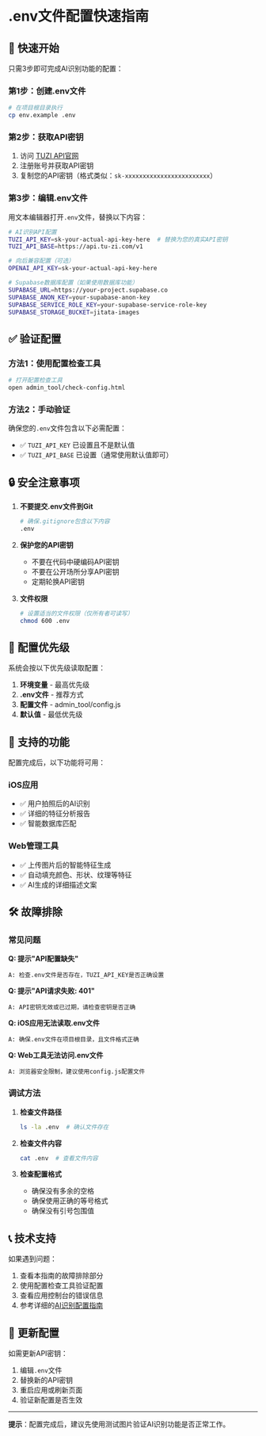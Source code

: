 # .env文件配置快速指南

## 🚀 快速开始

只需3步即可完成AI识别功能的配置：

### 第1步：创建.env文件

```bash
# 在项目根目录执行
cp env.example .env
```

### 第2步：获取API密钥

1. 访问 [TUZI API官网](https://api.tu-zi.com)
2. 注册账号并获取API密钥
3. 复制您的API密钥（格式类似：`sk-xxxxxxxxxxxxxxxxxxxxxxxx`）

### 第3步：编辑.env文件

用文本编辑器打开`.env`文件，替换以下内容：

```bash
# AI识别API配置
TUZI_API_KEY=sk-your-actual-api-key-here  # 替换为您的真实API密钥
TUZI_API_BASE=https://api.tu-zi.com/v1

# 向后兼容配置（可选）
OPENAI_API_KEY=sk-your-actual-api-key-here

# Supabase数据库配置（如果使用数据库功能）
SUPABASE_URL=https://your-project.supabase.co
SUPABASE_ANON_KEY=your-supabase-anon-key
SUPABASE_SERVICE_ROLE_KEY=your-supabase-service-role-key
SUPABASE_STORAGE_BUCKET=jitata-images
```

## ✅ 验证配置

### 方法1：使用配置检查工具

```bash
# 打开配置检查工具
open admin_tool/check-config.html
```

### 方法2：手动验证

确保您的`.env`文件包含以下必需配置：
- ✅ `TUZI_API_KEY` 已设置且不是默认值
- ✅ `TUZI_API_BASE` 已设置（通常使用默认值即可）

## 🔒 安全注意事项

1. **不要提交.env文件到Git**
   ```bash
   # 确保.gitignore包含以下内容
   .env
   ```

2. **保护您的API密钥**
   - 不要在代码中硬编码API密钥
   - 不要在公开场所分享API密钥
   - 定期轮换API密钥

3. **文件权限**
   ```bash
   # 设置适当的文件权限（仅所有者可读写）
   chmod 600 .env
   ```

## 🎯 配置优先级

系统会按以下优先级读取配置：

1. **环境变量** - 最高优先级
2. **.env文件** - 推荐方式
3. **配置文件** - admin_tool/config.js
4. **默认值** - 最低优先级

## 📱 支持的功能

配置完成后，以下功能将可用：

### iOS应用
- ✅ 用户拍照后的AI识别
- ✅ 详细的特征分析报告
- ✅ 智能数据库匹配

### Web管理工具
- ✅ 上传图片后的智能特征生成
- ✅ 自动填充颜色、形状、纹理等特征
- ✅ AI生成的详细描述文案

## 🛠️ 故障排除

### 常见问题

**Q: 提示"API配置缺失"**
```
A: 检查.env文件是否存在，TUZI_API_KEY是否正确设置
```

**Q: 提示"API请求失败: 401"**
```
A: API密钥无效或已过期，请检查密钥是否正确
```

**Q: iOS应用无法读取.env文件**
```
A: 确保.env文件在项目根目录，且文件格式正确
```

**Q: Web工具无法访问.env文件**
```
A: 浏览器安全限制，建议使用config.js配置文件
```

### 调试方法

1. **检查文件路径**
   ```bash
   ls -la .env  # 确认文件存在
   ```

2. **检查文件内容**
   ```bash
   cat .env  # 查看文件内容
   ```

3. **检查配置格式**
   - 确保没有多余的空格
   - 确保使用正确的等号格式
   - 确保没有引号包围值

## 📞 技术支持

如果遇到问题：

1. 查看本指南的故障排除部分
2. 使用配置检查工具验证配置
3. 查看应用控制台的错误信息
4. 参考详细的[AI识别配置指南](ai-recognition-setup.md)

## 🔄 更新配置

如需更新API密钥：

1. 编辑`.env`文件
2. 替换新的API密钥
3. 重启应用或刷新页面
4. 验证新配置是否生效

---

**提示**：配置完成后，建议先使用测试图片验证AI识别功能是否正常工作。 